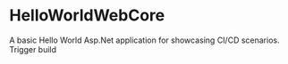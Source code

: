 # HelloWorldWebCore
A basic Hello World Asp.Net application for showcasing CI/CD scenarios. Trigger build
